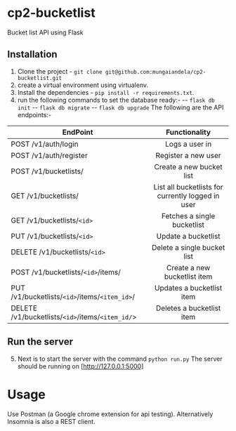 # cp2-bucketlist
Bucket list API using Flask

## Installation
1. Clone the project - `git clone git@github.com:mungaiandela/cp2-bucketlist.git`
2. create a virtual environment using virtualenv.
3. Install the dependencies - `pip install -r requirements.txt`.
4. run the following commands to set the database ready:-
  -- `flask db init`
  -- `flask db migrate`
  -- `flask db upgrade`
The following are the API endpoints:-

| EndPoint                                  | Functionality                    |
| ------------------------------            |:-------------------------------: |
| POST /v1/auth/login                          | Logs a user in                   |
| POST /v1/auth/register                       | Register a new user              |
| POST /v1/bucketlists/                         | Create a new bucket list         |
| GET /v1/bucketlists/                         | List all bucketlists for currently logged in user|
| GET /v1/bucketlists/`<id>`                 | Fetches a single bucketlist      |
| PUT /v1/bucketlists/`<id>`                    | Update a bucketlist              |
| DELETE /v1/bucketlists/`<id>`                  | Delete a single bucket list      |
| POST /v1/bucketlists/`<id>`/items/             | Create a new bucketlist item     |
| PUT /v1/bucketlists/`<id>`/items/`<item_id>`/     | Updates a bucketlist item        |
| DELETE /v1/bucketlists/`<id>`/items/`<item_id/`>  | Deletes a bucketlist item        |

## Run the server
  5. Next is to start the server with the command `python run.py`
    The server should be running on [http://127.0.0.1:5000]

# Usage
  Use Postman (a Google chrome extension for api testing).
  Alternatively Insomnia is also a REST client.
